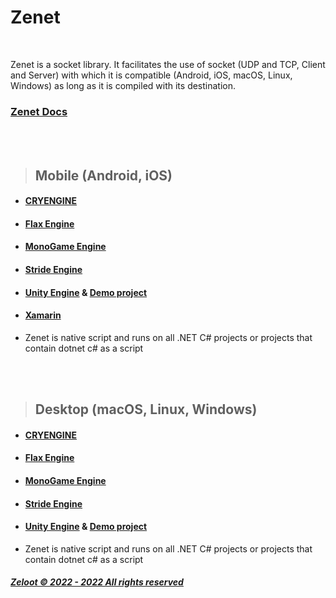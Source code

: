 # Zenet

<br>


Zenet is a socket library. It facilitates the use of socket (UDP and TCP, Client and Server) with which it is compatible (Android, iOS, macOS, Linux, Windows) as long as it is compiled with its destination.

### [Zenet Docs](https://github.com/zeloot/Zenet-Docs)

<br>
<br>


> ## Mobile (Android, iOS)


- #### [CRYENGINE](https://www.cryengine.com/)
- #### [Flax Engine](https://flaxengine.com/)
- #### [MonoGame Engine](https://www.monogame.net/)
- #### [Stride Engine](https://www.stride3d.net/)
- #### [Unity Engine](https://www.unity.com/) & [Demo project](https://github.com/ALEC1O/ZenetForUnity)
- #### [Xamarin](https://dotnet.microsoft.com/apps/xamarin/)
- Zenet is native script and runs on all .NET C# projects or projects that contain dotnet c# as a script


<br>
<br>


> ## Desktop (macOS, Linux, Windows)


- #### [CRYENGINE](https://www.cryengine.com/)
- #### [Flax Engine](https://flaxengine.com/)
- #### [MonoGame Engine](https://www.monogame.net/)
- #### [Stride Engine](https://www.stride3d.net/)
- #### [Unity Engine](https://www.unity.com/) & [Demo project](https://github.com/ALEC1O/ZenetForUnity)
- Zenet is native script and runs on all .NET C# projects or projects that contain dotnet c# as a script

##### [Zeloot © 2022 - 2022 All rights reserved](https://github.com/zeloot/)

